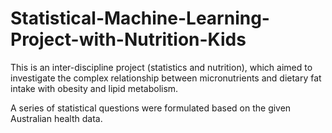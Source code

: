# Statistical-Machine-Learning-Project-with-Nutrition-Kids

This is an inter-discipline project (statistics and nutrition), which aimed to investigate the complex relationship between micronutrients and dietary fat intake with obesity and lipid metabolism. 

A series of statistical questions were formulated based on the given Australian health data.
